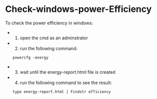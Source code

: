 # Check-windows-power-Efficiency

To check the power efficiency in windows:

* 1. open the cmd as an adminstrator
* 2. run the following command:
	```
	powercfg -energy
	```
* 3. wait until the energy-report.html file is created
* 4. run the following command to see the result:
	```
	type energy-report.html | Findstr efficiency
	```
